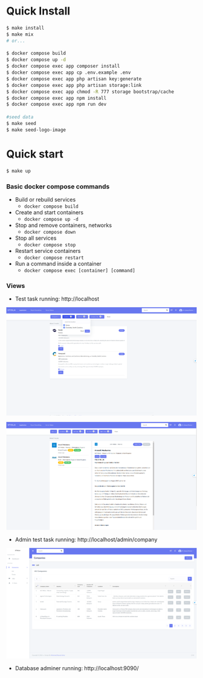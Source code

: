 # Quick Install

```bash
$ make install
$ make mix
# or...

$ docker compose build
$ docker compose up -d
$ docker compose exec app composer install
$ docker compose exec app cp .env.example .env
$ docker compose exec app php artisan key:generate
$ docker compose exec app php artisan storage:link
$ docker compose exec app chmod -R 777 storage bootstrap/cache
$ docker compose exec app npm install
$ docker compose exec app npm run dev

#seed data
$ make seed
$ make seed-logo-image

```
# Quick start

```bash
$ make up
```

### Basic docker compose commands
- Build or rebuild services
    - `docker compose build`
- Create and start containers
    - `docker compose up -d`
- Stop and remove containers, networks
    - `docker compose down`
- Stop all services
    - `docker compose stop`
- Restart service containers
    - `docker compose restart`
- Run a command inside a container
    - `docker compose exec [container] [command]`
    
### Views

- Test task running: http://localhost 
<p align="center">
  <img alt="Companies view" src="./_readme/companies-view-1.png">
</p>
<p align="center">
  <img alt="Jobs view" src="./_readme/1-view-jobs.png">
</p>

- Admin test task running: http://localhost/admin/company
<p align="center">
  <img alt="Companies admin" src="./_readme/companies-admin.png">
</p>

- Database adminer running: http://localhost:9090/